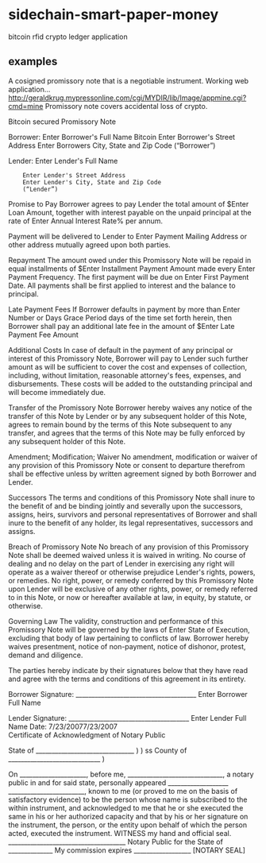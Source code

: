 # sidechain-smart-paper-money
bitcoin rfid crypto ledger application

## examples 
A cosigned promissory note that is a negotiable instrument.
Working web application...
http://geraldkrug.mypressonline.com/cgi/MYDIR/lib/Image/appmine.cgi?cmd=mine
 Promissory note covers accidental loss of crypto.

Bitcoin secured Promissory Note 

Borrower:	Enter Borrower's Full Name
Bitcoin
Enter Borrower's Street Address
Enter Borrowers City, State and Zip Code
(“Borrower”)

Lender:	Enter Lender's Full Name

		Enter Lender's Street Address
		Enter Lender's City, State and Zip Code
		(“Lender”)

Promise to Pay
Borrower agrees to pay Lender the total amount of $Enter Loan Amount, together with interest payable on the unpaid principal at the rate of Enter Annual Interest Rate% per annum.  

Payment will be delivered to Lender to Enter Payment Mailing Address or other address mutually agreed upon both parties.

Repayment
The amount owed under this Promissory Note will be repaid in equal installments of $Enter Installment Payment Amount made every Enter Payment Frequency.  The first payment will be due on Enter First Payment Date.  All payments shall be first applied to interest and the balance to principal.

Late Payment Fees
If Borrower defaults in payment by more than Enter Number or Days Grace Period days of the time set forth herein, then Borrower shall pay an additional late fee in the amount of $Enter Late Payment Fee Amount

Additional Costs
In case of default in the payment of any principal or interest of this Promissory Note, Borrower will pay to Lender such further amount as will be sufficient to cover the cost and expenses of collection, including, without limitation, reasonable attorney's fees, expenses, and disbursements.  These costs will be added to the outstanding principal and will become immediately due.  

Transfer of the Promissory Note
Borrower hereby waives any notice of the transfer of this Note by Lender or by any subsequent holder of this Note, agrees to remain bound by the terms of this Note subsequent to any transfer, and agrees that the terms of this Note may be fully enforced by any subsequent holder of this Note.

Amendment; Modification; Waiver
No amendment, modification or waiver of any provision of this Promissory Note or consent to departure therefrom shall be effective unless by written agreement signed by both Borrower and Lender. 

Successors
The terms and conditions of this Promissory Note shall inure to the benefit of and be binding jointly and severally upon the successors, assigns, heirs, survivors and personal representatives of Borrower and shall inure to the benefit of any holder, its legal representatives, successors and assigns.

Breach of Promissory Note
No breach of any provision of this Promissory Note shall be deemed waived unless it is waived in writing.  No course of dealing and no delay on the part of Lender in exercising any right will operate as a waiver thereof or otherwise prejudice Lender's rights, powers, or remedies.  No right, power, or remedy conferred by this Promissory Note upon Lender will be exclusive of any other rights, power, or remedy referred to in this Note, or now or hereafter available at law, in equity, by statute, or otherwise.  

Governing Law
The validity, construction and performance of this Promissory Note will be governed by the laws of Enter State of Execution, excluding that body of law pertaining to conflicts of law.  Borrower hereby waives presentment, notice of non-payment, notice of dishonor, protest, demand and diligence.

The parties hereby indicate by their signatures below that they have read and agree with the terms and conditions of this agreement in its entirety.

Borrower Signature:	______________________________________
				Enter Borrower Full Name
				
Lender Signature: 	______________________________________
				Enter Lender Full Name
Date: 7/23/20077/23/2007	
Certificate of Acknowledgment of Notary Public

State of _______________________________	)
	)	ss
County of _____________________________	)

On _____________________, before me, ______________________________, a notary public in and for said state, personally appeared ___________________ ________________________, known to me (or proved to me on the basis of satisfactory evidence) to be the person whose name is subscribed to the within instrument, and acknowledged to me that he or she executed the same in his or her authorized capacity and that by his or her signature on the instrument, the person, or the entity upon behalf of which the person acted, executed the instrument.
	WITNESS my hand and official seal.
	_____________________________________
	Notary Public for the State of ______________
	My commission expires __________________
[NOTARY SEAL]
